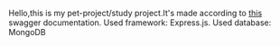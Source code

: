 Hello,this is my pet-project/study project.It's made according to [this](https://api-swagger.it-incubator.ru/swagger/index.html?urls.primaryName=h12%20API) swagger documentation.
Used framework: Express.js.
Used database: MongoDB
